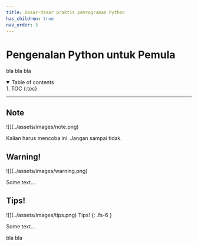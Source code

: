 ```yaml
---
title: Dasar-dasar praktis pemrograman Python
has_children: true
nav_order: 3
---
```


# Pengenalan Python untuk Pemula

bla bla bla

<details open markdown="block">
<summary>
Table of contents
</summary>
1. TOC
{:toc}
</details>

---

## Note
<div class="custom-note" markdown="1">
![](../assets/images/note.png)

Kalian harus mencoba ini. Jangan sampai tidak.
</div>

## Warning!
<div class="custom-warning" markdown="1">
![](../assets/images/warning.png)

Some text...
</div>

## Tips!
<div class="custom-tips" markdown="1">
![](../assets/images/tips.png)
Tips!
{: .fs-6 }

Some text...
</div>

bla bla
